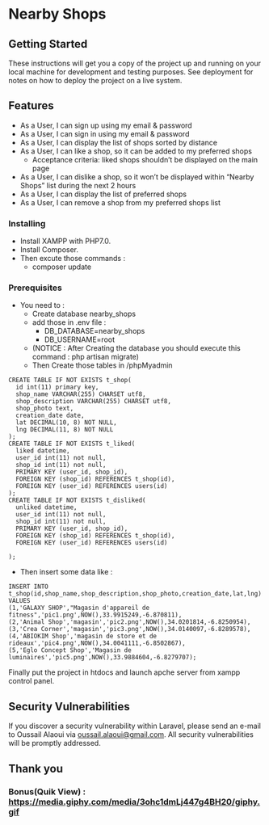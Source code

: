 

# Nearby Shops

## Getting Started

These instructions will get you a copy of the project up and running on your local machine for development and testing purposes. See deployment for notes on how to deploy the project on a live system.

## Features
- As a User, I can sign up using my email & password
- As a User, I can sign in using my email & password
- As a User, I can display the list of shops sorted by distance
- As a User, I can like a shop, so it can be added to my preferred shops
  - Acceptance criteria: liked shops shouldn’t be displayed on the main page
- As a User, I can dislike a shop, so it won’t be displayed within “Nearby Shops” list during the next 2 hours
- As a User, I can display the list of preferred shops
- As a User, I can remove a shop from my preferred shops list

### Installing

- Install XAMPP with PHP7.0.
- Install Composer.
- Then excute those commands :
  - composer update

### Prerequisites

- You need to :
  - Create database nearby_shops
  - add those in .env file : 
    - DB_DATABASE=nearby_shops
    - DB_USERNAME=root
  - (NOTICE : After Creating the database you should execute this command : php artisan migrate)
  - Then Create those tables in /phpMyadmin
```
CREATE TABLE IF NOT EXISTS t_shop(
  id int(11) primary key,
  shop_name VARCHAR(255) CHARSET utf8,
  shop_description VARCHAR(255) CHARSET utf8,
  shop_photo text,
  creation_date date,
  lat DECIMAL(10, 8) NOT NULL,
  lng DECIMAL(11, 8) NOT NULL
);
CREATE TABLE IF NOT EXISTS t_liked(
  liked datetime,
  user_id int(11) not null,
  shop_id int(11) not null,
  PRIMARY KEY (user_id, shop_id),
  FOREIGN KEY (shop_id) REFERENCES t_shop(id),
  FOREIGN KEY (user_id) REFERENCES users(id)
);
CREATE TABLE IF NOT EXISTS t_disliked(
  unliked datetime,
  user_id int(11) not null,
  shop_id int(11) not null,
  PRIMARY KEY (user_id, shop_id),
  FOREIGN KEY (shop_id) REFERENCES t_shop(id),
  FOREIGN KEY (user_id) REFERENCES users(id)

);
```
  - Then insert some data like :
```
INSERT INTO t_shop(id,shop_name,shop_description,shop_photo,creation_date,lat,lng) 
VALUES
(1,'GALAXY SHOP',"Magasin d'appareil de fitness",'pic1.png',NOW(),33.9915249,-6.870811),
(2,'Animal Shop','magasin','pic2.png',NOW(),34.0201814,-6.8250954),
(3,'Crea Corner','magasin','pic3.png',NOW(),34.0140097,-6.8289578),
(4,'ABIOKIM Shop','magasin de store et de rideaux','pic4.png',NOW(),34.0041111,-6.8502867),
(5,'Eglo Concept Shop','Magasin de luminaires','pic5.png',NOW(),33.9884604,-6.8279707);
```


Finally put the project in htdocs and launch apche server from xampp control panel.
## Security Vulnerabilities

If you discover a security vulnerability within Laravel, please send an e-mail to Oussail Alaoui via [oussail.alaoui@gmail.com](mailto:oussail.alaoui@gmail.com). All security vulnerabilities will be promptly addressed.

## Thank you

### Bonus(Quik View) : https://media.giphy.com/media/3ohc1dmLj447g4BH20/giphy.gif
